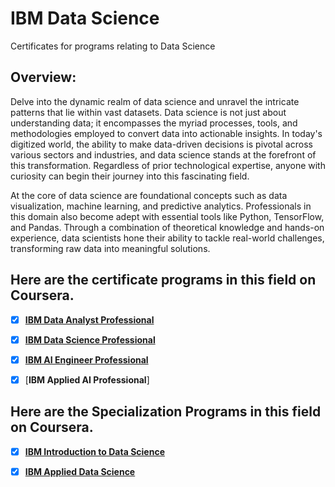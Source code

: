 # IBM Data Science
Certificates for programs relating to Data Science

## Overview:
Delve into the dynamic realm of data science and unravel the intricate patterns that lie within vast datasets. Data science is not just about understanding data; it encompasses the myriad processes, tools, and methodologies employed to convert data into actionable insights. In today's digitized world, the ability to make data-driven decisions is pivotal across various sectors and industries, and data science stands at the forefront of this transformation. Regardless of prior technological expertise, anyone with curiosity can begin their journey into this fascinating field.

At the core of data science are foundational concepts such as data visualization, machine learning, and predictive analytics. Professionals in this domain also become adept with essential tools like Python, TensorFlow, and Pandas. Through a combination of theoretical knowledge and hands-on experience, data scientists hone their ability to tackle real-world challenges, transforming raw data into meaningful solutions.

## Here are the certificate programs in this field on Coursera.

- [x] [__IBM Data Analyst Professional__](https://github.com/James-E-Porter/IBM_Data_Science/blob/43dca40451f2824cbbbb22c11554052bf6e86c61/IBM_Data_Analyst_Professional/README.md)

- [x] [__IBM Data Science Professional__](https://github.com/James-E-Porter/IBM_Data_Science/blob/43dca40451f2824cbbbb22c11554052bf6e86c61/IBM_Data_Science_Professional/README.md)

- [x] [__IBM AI Engineer Professional__](https://github.com/James-E-Porter/IBM_Data_Science/tree/679a6325ba911fd3820c0061062010a393e05a76/IBM_AI_Engineer_Professional/README.md)

- [x] [__IBM Applied AI Professional__]

      
## Here are the Specialization Programs in this field on Coursera.

- [x] [__IBM Introduction to Data Science__](https://github.com/James-E-Porter/IBM_Data_Science/blob/43dca40451f2824cbbbb22c11554052bf6e86c61/IBM_Intro_to_Data_Science/README.md)


- [x] [__IBM Applied Data Science__](https://github.com/James-E-Porter/IBM_Data_Science/blob/43dca40451f2824cbbbb22c11554052bf6e86c61/IBM_Applied_Data_Science/README.md)
